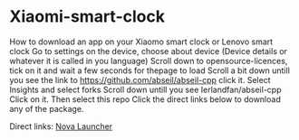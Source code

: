 # Xiaomi-smart-clock

How to download an app on your Xiaomo smart clock or Lenovo smart clock
Go to settings on the device, choose about device (Device details or whatever it is called in you language)
Scroll down to opensource-licences, tick on it and wait a few seconds for thepage to load
Scroll a bit down untill you see the link to https://github.com/abseil/abseil-cpp
click it. Select Insights and select forks
Scroll down untill you see Ierlandfan/abseil-cpp
Click on it. Then select this repo
Click the direct links below to download any of the package.

Direct links:
[Nova Launcher](https://teslacoilapps.com/tesladirect/download.pl?packageName=com.teslacoilsw.launcher)
